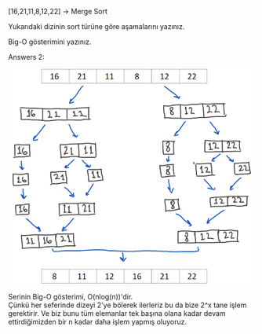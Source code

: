 [16,21,11,8,12,22] -> Merge Sort 

Yukarıdaki dizinin sort türüne göre aşamalarını yazınız. 

Big-O gösterimini yazınız. 

 
Answers 2:

![alt text](https://github.com/mr0kocaman/Kodluyoruz_BaslangicSeviyesi_BackEnd_Patikasi/blob/main/image.png)

Serinin Big-O gösterimi, O(nlog(n))'dir.  
Çünkü her seferinde dizeyi 2'ye bölerek ilerleriz bu da bize 2^x tane işlem gerektirir. Ve biz bunu tüm elemanlar tek başına olana kadar devam ettirdiğimizden bir n kadar daha işlem yapmış oluyoruz. 